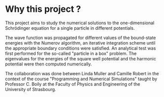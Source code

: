 # Why this project ?

This project aims to study the numerical solutions to the one-dimensional Schrödinger equation for a single particle in different potentials. 

The wave function was propagated for different values of the bound-state energies with the Numerov algorithm, an iterative integration scheme until the appropriate boundary conditions were satisfied. An analytical test was first performed for the so-called "particle in a box" problem. The eigenvalues for the energies of the square well potential and the harmonic potential were then computed numerically.

The collaboration was done between Linda Muller and Camille Robert in the context of the course "Programming and Numerical Simulations" taught by Professor C. Boily at the Faculty of Physics and Engineering of the University of Strasbourg.
